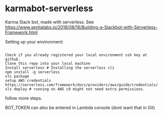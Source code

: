 # karmabot-serverless
Karma Slack bot, made with serverless. See https://www.sentialabs.io/2018/08/16/Building-a-Slackbot-with-Serverless-Framework.html

Setting up your environment:

```

Check if you already registered your local environment ssh key at github.
Clone this repo into your local machine
Install serverless # Installing the serverless cli
npm install -g serverless
sls package
setup AWS credentials https://serverless.com/framework/docs/providers/aws/guide/credentials/
sls deploy # running on AWS c9 might not need extra permissions.
```

follow more steps.


BOT_TOKEN can also be entered in Lambda console (dont want that in Git)
